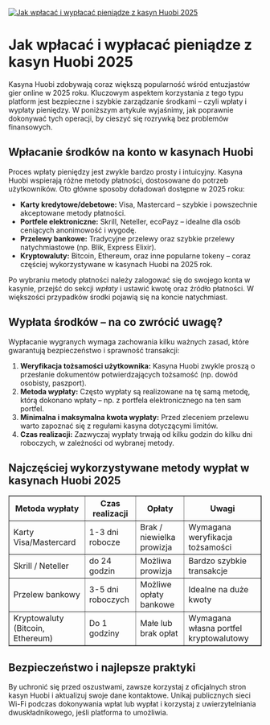 [![Jak wpłacać i wypłacać pieniądze z kasyn Huobi 2025](https://123-caf.pages.dev/gitsignup.png)](https://vrmoo.ru/Bt82HjjY)

<h1>Jak wpłacać i wypłacać pieniądze z kasyn Huobi 2025</h1> <p>Kasyna Huobi zdobywają coraz większą popularność wśród entuzjastów gier online w 2025 roku. Kluczowym aspektem korzystania z tego typu platform jest bezpieczne i szybkie zarządzanie środkami – czyli wpłaty i wypłaty pieniędzy. W poniższym artykule wyjaśnimy, jak poprawnie dokonywać tych operacji, by cieszyć się rozrywką bez problemów finansowych.</p>  <h2>Wpłacanie środków na konto w kasynach Huobi</h2> <p>Proces wpłaty pieniędzy jest zwykle bardzo prosty i intuicyjny. Kasyna Huobi wspierają różne metody płatności, dostosowane do potrzeb użytkowników. Oto główne sposoby doładowań dostępne w 2025 roku:</p> <ul>   <li><strong>Karty kredytowe/debetowe:</strong> Visa, Mastercard – szybkie i powszechnie akceptowane metody płatności.</li>   <li><strong>Portfele elektroniczne:</strong> Skrill, Neteller, ecoPayz – idealne dla osób ceniących anonimowość i wygodę.</li>   <li><strong>Przelewy bankowe:</strong> Tradycyjne przelewy oraz szybkie przelewy natychmiastowe (np. Blik, Express Elixir).</li>   <li><strong>Kryptowaluty:</strong> Bitcoin, Ethereum, oraz inne popularne tokeny – coraz częściej wykorzystywane w kasynach Huobi na 2025 rok.</li> </ul> <p>Po wybraniu metody płatności należy zalogować się do swojego konta w kasynie, przejść do sekcji <em>wpłaty</em> i ustawić kwotę oraz źródło płatności. W większości przypadków środki pojawią się na koncie natychmiast.</p>  <h2>Wypłata środków – na co zwrócić uwagę?</h2> <p>Wypłacanie wygranych wymaga zachowania kilku ważnych zasad, które gwarantują bezpieczeństwo i sprawność transakcji:</p> <ol>   <li><strong>Weryfikacja tożsamości użytkownika:</strong> Kasyna Huobi zwykle proszą o przesłanie dokumentów potwierdzających tożsamość (np. dowód osobisty, paszport).</li>   <li><strong>Metoda wypłaty:</strong> Często wypłaty są realizowane na tę samą metodę, którą dokonano wpłaty – np. z portfela elektronicznego na ten sam portfel.</li>   <li><strong>Minimalna i maksymalna kwota wypłaty:</strong> Przed zleceniem przelewu warto zapoznać się z regułami kasyna dotyczącymi limitów.</li>   <li><strong>Czas realizacji:</strong> Zazwyczaj wypłaty trwają od kilku godzin do kilku dni roboczych, w zależności od wybranej metody.</li> </ol>  <h2>Najczęściej wykorzystywane metody wypłat w kasynach Huobi 2025</h2> <table border="1" cellpadding="8" cellspacing="0" style="border-collapse: collapse; width: 100%;">   <thead>     <tr>       <th>Metoda wypłaty</th>       <th>Czas realizacji</th>       <th>Opłaty</th>       <th>Uwagi</th>     </tr>   </thead>   <tbody>     <tr>       <td>Karty Visa/Mastercard</td>       <td>1-3 dni robocze</td>       <td>Brak / niewielka prowizja</td>       <td>Wymagana weryfikacja tożsamości</td>     </tr>     <tr>       <td>Skrill / Neteller</td>       <td>do 24 godzin</td>       <td>Możliwa prowizja</td>       <td>Bardzo szybkie transakcje</td>     </tr>     <tr>       <td>Przelew bankowy</td>       <td>3-5 dni roboczych</td>       <td>Możliwe opłaty bankowe</td>       <td>Idealne na duże kwoty</td>     </tr>     <tr>       <td>Kryptowaluty (Bitcoin, Ethereum)</td>       <td>Do 1 godziny</td>       <td>Małe lub brak opłat</td>       <td>Wymagana własna portfel kryptowalutowy</td>     </tr>   </tbody> </table>  <h2>Bezpieczeństwo i najlepsze praktyki</h2> <p>By uchronić się przed oszustwami, zawsze korzystaj z oficjalnych stron kasyn Huobi i aktualizuj swoje dane kontaktowe. Unikaj publicznych sieci Wi-Fi podczas dokonywania wpłat lub wypłat i korzystaj z uwierzytelniania dwuskładnikowego, jeśli platforma to umożliwia.</p>